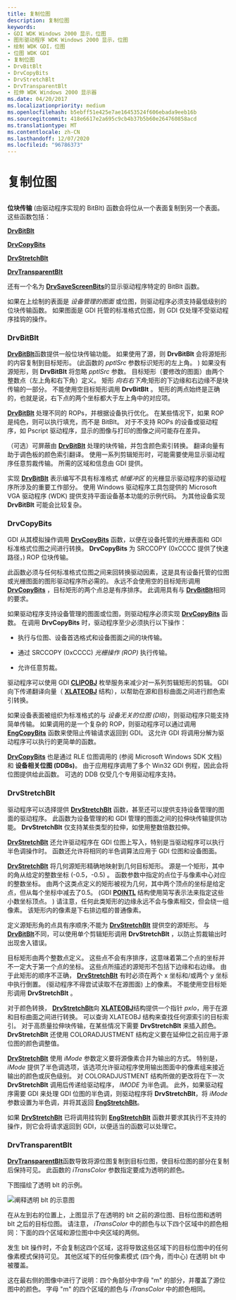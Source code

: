```yaml
---
title: 复制位图
description: 复制位图
keywords:
- GDI WDK Windows 2000 显示，位图
- 图形驱动程序 WDK Windows 2000 显示，位图
- 绘制 WDK GDI，位图
- 位图 WDK GDI
- 复制位图
- DrvBitBlt
- DrvCopyBits
- DrvStretchBlt
- DrvTransparentBlt
- 拉伸 WDK Windows 2000 显示器
ms.date: 04/20/2017
ms.localizationpriority: medium
ms.openlocfilehash: b5ebff51e425e7ae16453524f606ebada9eeb16b
ms.sourcegitcommit: 418e6617e2a695c9cb4b37b5b60e264760858acd
ms.translationtype: MT
ms.contentlocale: zh-CN
ms.lasthandoff: 12/07/2020
ms.locfileid: "96786373"
---
```

# <a name="copying-bitmaps"></a>复制位图


## <span id="ddk_copying_bitmaps_gg"></span><span id="DDK_COPYING_BITMAPS_GG"></span>


**位块传输** (由驱动程序实现的 BitBlt) 函数会将位从一个表面复制到另一个表面。 这些函数包括：

[**DrvBitBlt**](/windows/win32/api/winddi/nf-winddi-drvbitblt)

[**DrvCopyBits**](/windows/win32/api/winddi/nf-winddi-drvcopybits)

[**DrvStretchBlt**](/windows/win32/api/winddi/nf-winddi-drvstretchblt)

[**DrvTransparentBlt**](/windows/win32/api/winddi/nf-winddi-drvtransparentblt)

还有一个名为 [**DrvSaveScreenBits**](/windows/win32/api/winddi/nf-winddi-drvsavescreenbits)的显示驱动程序特定的 BitBlt 函数。

如果在上绘制的表面是 *设备管理的图面* 或位图，则驱动程序必须支持最低级别的位块传输函数。 如果图面是 GDI 托管的标准格式位图，则 GDI 仅处理不受驱动程序挂钩的操作。

### <a name="span-iddrvbitbltspanspan-iddrvbitbltspan-drvbitblt"></a><span id="drvbitblt"></span><span id="DRVBITBLT"></span> DrvBitBlt

[**DrvBitBlt**](/windows/win32/api/winddi/nf-winddi-drvbitblt)函数提供一般位块传输功能。 如果使用了源，则 **DrvBitBlt** 会将源矩形的内容复制到目标矩形。  (此函数的 *pptlSrc* 参数标识矩形的左上角。 ) 如果没有源矩形，则 **DrvBitBlt** 将忽略 *pptlSrc* 参数。 目标矩形（要修改的图面）由两个整数点（左上角和右下角）定义。 矩形 *向右右下角*;矩形的下边缘和右边缘不是块传输的一部分。 不能使用空目标矩形调用 **DrvBitBlt** 。 矩形的两点始终是正确的，也就是说，右下点的两个坐标都大于左上角中的对应项。

[**DrvBitBlt**](/windows/win32/api/winddi/nf-winddi-drvbitblt) 处理不同的 ROPs，并根据设备执行优化。 在某些情况下，如果 ROP 是纯色，则可以执行填充，而不是 BitBlt。 对于不支持 ROPs 的设备或驱动程序，如 Pscript 驱动程序，显示的图像与打印的图像之间可能存在差异。

（可选）可屏蔽由 [**DrvBitBlt**](/windows/win32/api/winddi/nf-winddi-drvbitblt) 处理的块传输，并包含颜色索引转换。 翻译向量有助于调色板的颜色索引翻译。 使用一系列剪辑矩形时，可能需要使用显示驱动程序任意剪裁传输。 所需的区域和信息由 GDI 提供。

实现 [**DrvBitBlt**](/windows/win32/api/winddi/nf-winddi-drvbitblt) 表示编写不具有标准格式 *帧缓冲区* 的光栅显示驱动程序的驱动程序所涉及的重要工作部分。 使用 Windows 驱动程序工具包提供的 Microsoft VGA 驱动程序 (WDK) 提供支持平面设备基本功能的示例代码。 为其他设备实现 **DrvBitBlt** 可能会比较复杂。

### <a name="span-iddrvcopybitsspanspan-iddrvcopybitsspan-drvcopybits"></a><span id="drvcopybits"></span><span id="DRVCOPYBITS"></span> DrvCopyBits

GDI 从其模拟操作调用 [**DrvCopyBits**](/windows/win32/api/winddi/nf-winddi-drvcopybits) 函数，以便在设备托管的光栅表面和 GDI 标准格式位图之间进行转换。 **DrvCopyBits** 为 SRCCOPY (0xCCCC 提供了快速路径，) ROP 位块传输。

此函数必须与任何标准格式位图之间来回转换驱动因素，这是具有设备托管的位图或光栅图面的图形驱动程序所必需的。 永远不会使用空的目标矩形调用 [**DrvCopyBits**](/windows/win32/api/winddi/nf-winddi-drvcopybits) ，目标矩形的两个点总是有序排序。 此调用具有与 [**DrvBitBlt**](/windows/win32/api/winddi/nf-winddi-drvbitblt)相同的要求。

如果驱动程序支持设备管理的图面或位图，则驱动程序必须实现 [**DrvCopyBits**](/windows/win32/api/winddi/nf-winddi-drvcopybits) 函数。 在调用 **DrvCopyBits** 时，驱动程序至少必须执行以下操作：

-   执行与位图、设备首选格式和设备图面之间的块传输。

-   通过 SRCCOPY (0xCCCC) *光栅操作 (ROP)* 执行传输。

-   允许任意剪裁。

驱动程序可以使用 GDI [**CLIPOBJ**](/windows/win32/api/winddi/ns-winddi-clipobj) 枚举服务来减少对一系列剪辑矩形的剪辑。 GDI 向下传递翻译向量（ [**XLATEOBJ**](/windows/win32/api/winddi/ns-winddi-xlateobj) 结构），以帮助在源和目标曲面之间进行颜色索引转换。

如果设备表面被组织为标准格式的与 *设备无关的位图 (DIB)*，则驱动程序只能支持简单传输。 如果调用的是一个复杂的 ROP，则驱动程序可以通过调用 [**EngCopyBits**](/windows/win32/api/winddi/nf-winddi-engcopybits) 函数来使阻止传输请求返回到 GDI。 这允许 GDI 将调用分解为驱动程序可以执行的更简单的函数。

[**DrvCopyBits**](/windows/win32/api/winddi/nf-winddi-drvcopybits) 也是通过 RLE 位图调用的 (参阅 Microsoft Windows SDK 文档) 和 **设备相关位图 (DDBs)**。 由于应用程序调用了多个 Win32 GDI 例程，因此会将位图提供给此函数。 可选的 DDB 仅受几个专用驱动程序支持。

### <a name="span-iddrvstretchbltspanspan-iddrvstretchbltspan-drvstretchblt"></a><span id="drvstretchblt"></span><span id="DRVSTRETCHBLT"></span> DrvStretchBlt

驱动程序可以选择提供 [**DrvStretchBlt**](/windows/win32/api/winddi/nf-winddi-drvstretchblt) 函数，甚至还可以提供支持设备管理的图面的驱动程序。 此函数为设备管理的和 GDI 管理的图面之间的拉伸块传输提供功能。 **DrvStretchBlt** 仅支持某些类型的拉伸，如使用整数倍数拉伸。

[**DrvStretchBlt**](/windows/win32/api/winddi/nf-winddi-drvstretchblt) 还允许驱动程序在 GDI 位图上写入，特别是当驱动程序可以执行半色调操作时。 函数还允许将相同的半色调算法应用于 GDI 位图和设备图面。

[**DrvStretchBlt**](/windows/win32/api/winddi/nf-winddi-drvstretchblt) 将几何源矩形精确地映射到几何目标矩形。 源是一个矩形，其中的角从给定的整数坐标 (-0.5，-0.5) 。 函数参数中指定的点位于与像素中心对应的整数坐标。 由两个这类点定义的矩形被视为几何，其中两个顶点的坐标是给定点，但从每个坐标中减去了0.5。  (GDI [**POINTL**](/windows/win32/api/windef/ns-windef-pointl) 结构使用简写表示法来指定这些小数坐标顶点。 ) 请注意，任何此类矩形的边缘永远不会与像素相交，但会绕一组像素。 该矩形内的像素是下右排边框的普通像素。

定义源矩形角的点具有序顺序;不能为 [**DrvStretchBlt**](/windows/win32/api/winddi/nf-winddi-drvstretchblt) 提供空的源矩形。 与 [**DrvBitBlt**](/windows/win32/api/winddi/nf-winddi-drvbitblt)不同，可以使用单个剪辑矩形调用 **DrvStretchBlt** ，以防止剪裁输出时出现舍入错误。

目标矩形由两个整数点定义。 这些点不会有序排序，这意味着第二个点的坐标并不一定大于第一个点的坐标。 这些点所描述的源矩形不包括下边缘和右边缘。 由于此矩形的顺序不正确， [**DrvStretchBlt**](/windows/win32/api/winddi/nf-winddi-drvstretchblt) 有时必须在两个 x 坐标和/或两个 y 坐标中执行倒置。  (驱动程序不得尝试读取不在源图面) 上的像素。 不能使用空目标矩形调用 **DrvStretchBlt** 。

对于颜色转换， [**DrvStretchBlt**](/windows/win32/api/winddi/nf-winddi-drvstretchblt)向 [**XLATEOBJ**](/windows/win32/api/winddi/ns-winddi-xlateobj)结构提供一个指针 *pxlo*，用于在源和目标曲面之间进行转换。 可以查询 XLATEOBJ 结构来查找任何源索引的目标索引。 对于高质量拉伸块传输，在某些情况下需要 **DrvStretchBlt** 来插入颜色。 **DrvStretchBlt** 还使用 COLORADJUSTMENT 结构定义要在延伸位之前应用于源位图的颜色调整值。

[**DrvStretchBlt**](/windows/win32/api/winddi/nf-winddi-drvstretchblt) 使用 *iMode* 参数定义要将源像素合并为输出的方式。 特别是， *iMode* 提供了半色调选项，该选项允许驱动程序使用输出图面中的像素组来接近输出的颜色或灰色级别。 对 COLORADJUSTMENT 结构所做的更改将在下一次 **DrvStretchBlt** 调用后传递给驱动程序， *IMODE* 为半色调。 此外，如果驱动程序需要 GDI 来处理 GDI 位图的半色调，则驱动程序将 **DrvStretchBlt**，将 *iMode* 参数设置为半色调，并将其返回 [**EngStretchBlt**](/windows/win32/api/winddi/nf-winddi-engstretchblt)。

如果 [**DrvStretchBlt**](/windows/win32/api/winddi/nf-winddi-drvstretchblt) 已将调用挂钩到 [**EngStretchBlt**](/windows/win32/api/winddi/nf-winddi-engstretchblt) 函数并要求其执行不支持的操作，则它会将请求返回到 GDI，以便适当的函数可以处理它。

### <a name="span-iddrvtransparentbltspanspan-iddrvtransparentbltspan-drvtransparentblt"></a><span id="drvtransparentblt"></span><span id="DRVTRANSPARENTBLT"></span> DrvTransparentBlt

[**DrvTransparentBlt**](/windows/win32/api/winddi/nf-winddi-drvtransparentblt)函数导致将源位图复制到目标位图，使目标位图的部分在复制后保持可见。 此函数的 *iTransColor* 参数指定要成为透明的颜色。

下图描绘了透明 blt 的示例。

![阐释透明 blt 的示意图](images/transblt.png)

在从左到右的位置上，上图显示了在透明的 blt 之前的源位图、目标位图和透明 blt 之后的目标位图。 请注意， *iTransColor* 中的颜色与以下四个区域中的颜色相同：下面的四个区域和源位图中中央区域的两侧。

发生 blt 操作时，不会复制这四个区域，这将导致这些区域下的目标位图中的任何像素模式保持可见。 其他区域下的任何像素模式 (四个角，而中心) 在透明 blt 中被覆盖。

这在最右侧的图像中进行了说明：四个角部分中字母 "m" 的部分，并覆盖了源位图中的颜色。 字母 "m" 的四个区域的颜色与 *iTransColor* 中的颜色相同。

